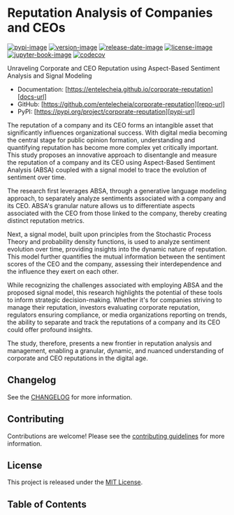 # Reputation Analysis of Companies and CEOs

[![pypi-image]][pypi-url]
[![version-image]][release-url]
[![release-date-image]][release-url]
[![license-image]][license-url]
[![jupyter-book-image]][docs-url]
[![codecov][codecov-image]][codecov-url]

<!-- Links: -->
[hyperfast python template]: https://github.com/entelecheia/hyperfast-python-template

[codecov-image]: https://codecov.io/gh/entelecheia/corporate-reputation/branch/main/graph/badge.svg?token=[REPLACE_ME]
[codecov-url]: https://codecov.io/gh/entelecheia/corporate-reputation
[pypi-image]: https://img.shields.io/pypi/v/corporate-reputation
[license-image]: https://img.shields.io/github/license/entelecheia/corporate-reputation
[license-url]: https://github.com/entelecheia/corporate-reputation/blob/main/LICENSE
[version-image]: https://img.shields.io/github/v/release/entelecheia/corporate-reputation?sort=semver
[release-date-image]: https://img.shields.io/github/release-date/entelecheia/corporate-reputation
[release-url]: https://github.com/entelecheia/corporate-reputation/releases
[jupyter-book-image]: https://jupyterbook.org/en/stable/_images/badge.svg

[repo-url]: https://github.com/entelecheia/corporate-reputation
[pypi-url]: https://pypi.org/project/corporate-reputation
[docs-url]: https://entelecheia.github.io/corporate-reputation
[changelog]: https://github.com/entelecheia/corporate-reputation/blob/main/CHANGELOG.md
[contributing guidelines]: https://github.com/entelecheia/corporate-reputation/blob/main/CONTRIBUTING.md
<!-- Links: -->

Unraveling Corporate and CEO Reputation using Aspect-Based Sentiment Analysis and Signal Modeling

- Documentation: [https://entelecheia.github.io/corporate-reputation][docs-url]
- GitHub: [https://github.com/entelecheia/corporate-reputation][repo-url]
- PyPI: [https://pypi.org/project/corporate-reputation][pypi-url]

The reputation of a company and its CEO forms an intangible asset that significantly influences organizational success. With digital media becoming the central stage for public opinion formation, understanding and quantifying reputation has become more complex yet critically important. This study proposes an innovative approach to disentangle and measure the reputation of a company and its CEO using Aspect-Based Sentiment Analysis (ABSA) coupled with a signal model to trace the evolution of sentiment over time.

The research first leverages ABSA, through a generative language modeling approach, to separately analyze sentiments associated with a company and its CEO. ABSA's granular nature allows us to differentiate aspects associated with the CEO from those linked to the company, thereby creating distinct reputation metrics.

Next, a signal model, built upon principles from the Stochastic Process Theory and probability density functions, is used to analyze sentiment evolution over time, providing insights into the dynamic nature of reputation. This model further quantifies the mutual information between the sentiment scores of the CEO and the company, assessing their interdependence and the influence they exert on each other.

While recognizing the challenges associated with employing ABSA and the proposed signal model, this research highlights the potential of these tools to inform strategic decision-making. Whether it's for companies striving to manage their reputation, investors evaluating corporate reputation, regulators ensuring compliance, or media organizations reporting on trends, the ability to separate and track the reputations of a company and its CEO could offer profound insights.

The study, therefore, presents a new frontier in reputation analysis and management, enabling a granular, dynamic, and nuanced understanding of corporate and CEO reputations in the digital age.

## Changelog

See the [CHANGELOG] for more information.

## Contributing

Contributions are welcome! Please see the [contributing guidelines] for more information.

## License

This project is released under the [MIT License][license-url].

## Table of Contents

```{tableofcontents}
```
